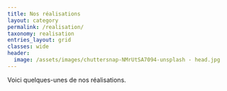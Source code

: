 ```yaml
---
title: Nos réalisations
layout: category
permalink: /realisation/
taxonomy: realisation
entries_layout: grid
classes: wide
header:
  image: /assets/images/chuttersnap-NMrUtSA7094-unsplash - head.jpg
---
```


Voici quelques-unes de nos réalisations.